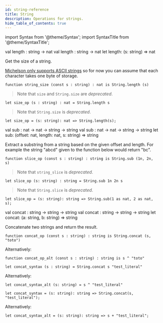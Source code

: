 ```yaml
---
id: string-reference
title: String
description: Operations for strings.
hide_table_of_contents: true
---
```


import Syntax from '@theme/Syntax';
import SyntaxTitle from '@theme/SyntaxTitle';

<SyntaxTitle syntax="pascaligo">
val length : string -> nat
</SyntaxTitle>
<SyntaxTitle syntax="cameligo">
val length : string -> nat
</SyntaxTitle>
<SyntaxTitle syntax="jsligo">
let length: (s: string) => nat
</SyntaxTitle>

Get the size of a string.

[Michelson only supports ASCII strings](http://tezos.gitlab.io/whitedoc/michelson.html#constants)
so for now you can assume that each character takes one byte of storage.

<Syntax syntax="pascaligo">

```pascaligo
function string_size (const s : string) : nat is String.length (s)
```

> Note that `size` and `String.size` are *deprecated*.

</Syntax>
<Syntax syntax="cameligo">

```cameligo
let size_op (s : string) : nat = String.length s
```

> Note that `String.size` is *deprecated*.

</Syntax>
<Syntax syntax="jsligo">

```jsligo
let size_op = (s: string): nat => String.length(s);
```

</Syntax>

<SyntaxTitle syntax="pascaligo">
val sub : nat -> nat -> string -> string
</SyntaxTitle>
<SyntaxTitle syntax="cameligo">
val sub : nat -> nat -> string -> string
</SyntaxTitle>
<SyntaxTitle syntax="jsligo">
let sub: (offset: nat, length: nat, s: string) => string
</SyntaxTitle>

Extract a substring from a string based on the given offset and length. For
example the string "abcd" given to the function below would return "bc".


<Syntax syntax="pascaligo">

```pascaligo
function slice_op (const s : string) : string is String.sub (1n, 2n, s)
```

> Note that `string_slice` is *deprecated*.

</Syntax>
<Syntax syntax="cameligo">

```cameligo
let slice_op (s: string) : string = String.sub 1n 2n s
```

> Note that `String.slice` is *deprecated*.

</Syntax>
<Syntax syntax="jsligo">

```jsligo
let slice_op = (s: string): string => String.sub(1 as nat, 2 as nat, s);
```

</Syntax>



<SyntaxTitle syntax="pascaligo">
val concat : string -> string -> string
</SyntaxTitle>
<SyntaxTitle syntax="cameligo">
val concat : string -> string -> string
</SyntaxTitle>
<SyntaxTitle syntax="jsligo">
let concat: (a: string, b: string) => string
</SyntaxTitle>

Concatenate two strings and return the result.



<Syntax syntax="pascaligo">

```pascaligo
function concat_op (const s : string) : string is String.concat (s, "toto")
```

Alternatively:

```pascaligo
function concat_op_alt (const s : string) : string is s ^ "toto"
```

</Syntax>
<Syntax syntax="cameligo">

```cameligo
let concat_syntax (s : string) = String.concat s "test_literal"
```

Alternatively:

```cameligo
let concat_syntax_alt (s: string) = s ^ "test_literal"
```


</Syntax>
<Syntax syntax="jsligo">

```jsligo
let concat_syntax = (s: string): string => String.concat(s, "test_literal");
```

Alternatively:

```jsligo
let concat_syntax_alt = (s: string): string => s + "test_literal";
```

</Syntax>
